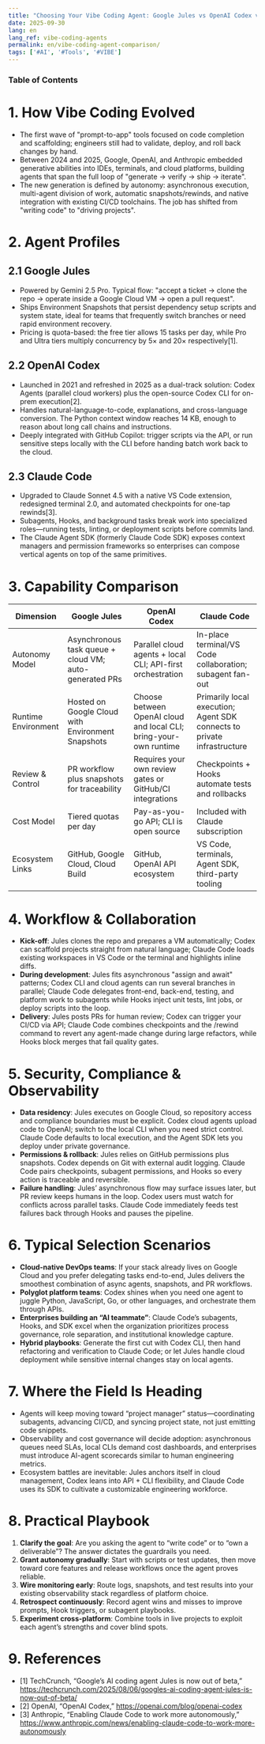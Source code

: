 ```yaml
---
title: "Choosing Your Vibe Coding Agent: Google Jules vs OpenAI Codex vs Claude Code"
date: 2025-09-30
lang: en
lang_ref: vibe-coding-agents
permalink: en/vibe-coding-agent-comparison/
tags: ['#AI', '#Tools', '#VIBE']
---
```


### Table of Contents
<!-- toc -->

# 1. How Vibe Coding Evolved
- The first wave of "prompt-to-app" tools focused on code completion and scaffolding; engineers still had to validate, deploy, and roll back changes by hand.
- Between 2024 and 2025, Google, OpenAI, and Anthropic embedded generative abilities into IDEs, terminals, and cloud platforms, building agents that span the full loop of "generate → verify → ship → iterate".
- The new generation is defined by autonomy: asynchronous execution, multi-agent division of work, automatic snapshots/rewinds, and native integration with existing CI/CD toolchains. The job has shifted from "writing code" to "driving projects".

# 2. Agent Profiles
## 2.1 Google Jules
- Powered by Gemini 2.5 Pro. Typical flow: "accept a ticket → clone the repo → operate inside a Google Cloud VM → open a pull request".
- Ships Environment Snapshots that persist dependency setup scripts and system state, ideal for teams that frequently switch branches or need rapid environment recovery.
- Pricing is quota-based: the free tier allows 15 tasks per day, while Pro and Ultra tiers multiply concurrency by 5× and 20× respectively[1].

## 2.2 OpenAI Codex
- Launched in 2021 and refreshed in 2025 as a dual-track solution: Codex Agents (parallel cloud workers) plus the open-source Codex CLI for on-prem execution[2].
- Handles natural-language-to-code, explanations, and cross-language conversion. The Python context window reaches 14 KB, enough to reason about long call chains and instructions.
- Deeply integrated with GitHub Copilot: trigger scripts via the API, or run sensitive steps locally with the CLI before handing batch work back to the cloud.

## 2.3 Claude Code
- Upgraded to Claude Sonnet 4.5 with a native VS Code extension, redesigned terminal 2.0, and automated checkpoints for one-tap rewinds[3].
- Subagents, Hooks, and background tasks break work into specialized roles—running tests, linting, or deployment scripts before commits land.
- The Claude Agent SDK (formerly Claude Code SDK) exposes context managers and permission frameworks so enterprises can compose vertical agents on top of the same primitives.

# 3. Capability Comparison
| Dimension | Google Jules | OpenAI Codex | Claude Code |
| --- | --- | --- | --- |
| Autonomy Model | Asynchronous task queue + cloud VM; auto-generated PRs | Parallel cloud agents + local CLI; API-first orchestration | In-place terminal/VS Code collaboration; subagent fan-out |
| Runtime Environment | Hosted on Google Cloud with Environment Snapshots | Choose between OpenAI cloud and local CLI; bring-your-own runtime | Primarily local execution; Agent SDK connects to private infrastructure |
| Review & Control | PR workflow plus snapshots for traceability | Requires your own review gates or GitHub/CI integrations | Checkpoints + Hooks automate tests and rollbacks |
| Cost Model | Tiered quotas per day | Pay-as-you-go API; CLI is open source | Included with Claude subscription |
| Ecosystem Links | GitHub, Google Cloud, Cloud Build | GitHub, OpenAI API ecosystem | VS Code, terminals, Agent SDK, third-party tooling |

# 4. Workflow & Collaboration
- **Kick-off**: Jules clones the repo and prepares a VM automatically; Codex can scaffold projects straight from natural language; Claude Code loads existing workspaces in VS Code or the terminal and highlights inline diffs.
- **During development**: Jules fits asynchronous "assign and await" patterns; Codex CLI and cloud agents can run several branches in parallel; Claude Code delegates front-end, back-end, testing, and platform work to subagents while Hooks inject unit tests, lint jobs, or deploy scripts into the loop.
- **Delivery**: Jules posts PRs for human review; Codex can trigger your CI/CD via API; Claude Code combines checkpoints and the /rewind command to revert any agent-made change during large refactors, while Hooks block merges that fail quality gates.

# 5. Security, Compliance & Observability
- **Data residency**: Jules executes on Google Cloud, so repository access and compliance boundaries must be explicit. Codex cloud agents upload code to OpenAI; switch to the local CLI when you need strict control. Claude Code defaults to local execution, and the Agent SDK lets you deploy under private governance.
- **Permissions & rollback**: Jules relies on GitHub permissions plus snapshots. Codex depends on Git with external audit logging. Claude Code pairs checkpoints, subagent permissions, and Hooks so every action is traceable and reversible.
- **Failure handling**: Jules’ asynchronous flow may surface issues later, but PR review keeps humans in the loop. Codex users must watch for conflicts across parallel tasks. Claude Code immediately feeds test failures back through Hooks and pauses the pipeline.

# 6. Typical Selection Scenarios
- **Cloud-native DevOps teams**: If your stack already lives on Google Cloud and you prefer delegating tasks end-to-end, Jules delivers the smoothest combination of async agents, snapshots, and PR workflows.
- **Polyglot platform teams**: Codex shines when you need one agent to juggle Python, JavaScript, Go, or other languages, and orchestrate them through APIs.
- **Enterprises building an “AI teammate”**: Claude Code’s subagents, Hooks, and SDK excel when the organization prioritizes process governance, role separation, and institutional knowledge capture.
- **Hybrid playbooks**: Generate the first cut with Codex CLI, then hand refactoring and verification to Claude Code; or let Jules handle cloud deployment while sensitive internal changes stay on local agents.

# 7. Where the Field Is Heading
- Agents will keep moving toward “project manager” status—coordinating subagents, advancing CI/CD, and syncing project state, not just emitting code snippets.
- Observability and cost governance will decide adoption: asynchronous queues need SLAs, local CLIs demand cost dashboards, and enterprises must introduce AI-agent scorecards similar to human engineering metrics.
- Ecosystem battles are inevitable: Jules anchors itself in cloud management, Codex leans into API + CLI flexibility, and Claude Code uses its SDK to cultivate a customizable engineering workforce.

# 8. Practical Playbook
1. **Clarify the goal**: Are you asking the agent to “write code” or to “own a deliverable”? The answer dictates the guardrails you need.
2. **Grant autonomy gradually**: Start with scripts or test updates, then move toward core features and release workflows once the agent proves reliable.
3. **Wire monitoring early**: Route logs, snapshots, and test results into your existing observability stack regardless of platform choice.
4. **Retrospect continuously**: Record agent wins and misses to improve prompts, Hook triggers, or subagent playbooks.
5. **Experiment cross-platform**: Combine tools in live projects to exploit each agent’s strengths and cover blind spots.

# 9. References
- [1] TechCrunch, “Google’s AI coding agent Jules is now out of beta,” https://techcrunch.com/2025/08/06/googles-ai-coding-agent-jules-is-now-out-of-beta/
- [2] OpenAI, “OpenAI Codex,” https://openai.com/blog/openai-codex
- [3] Anthropic, “Enabling Claude Code to work more autonomously,” https://www.anthropic.com/news/enabling-claude-code-to-work-more-autonomously
